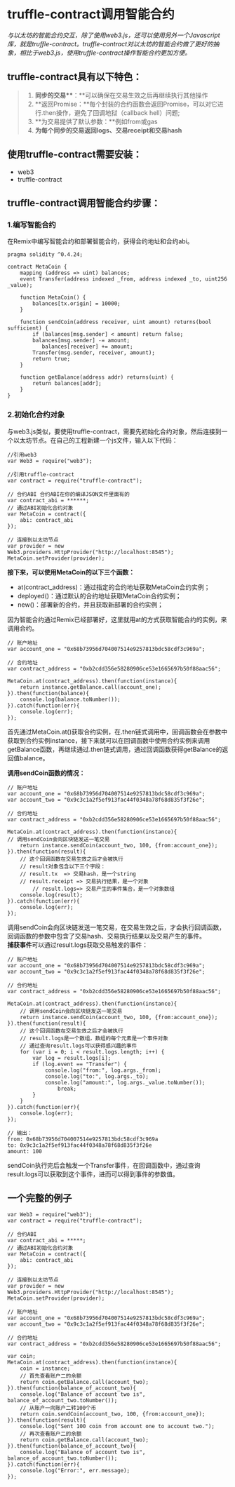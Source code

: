 # truffle-contract调用智能合约

_与以太坊的智能合约交互，除了使用web3.js，还可以使用另外一个Javascript库，就是truffle-contract。truffle-contract对以太坊的智能合约做了更好的抽象，相比于web3.js，使用truffle-contract操作智能合约更加方便。_

## truffle-contract具有以下特色：

> 1. **同步的交易\*\***：\*\*可以确保在交易生效之后再继续执行其他操作 
> 2. **返回Promise：**每个封装的合约函数会返回Promise，可以对它进行.then操作，避免了回调地狱（callback hell）问题;
> 3. **为交易提供了默认参数：**例如from或gas 
> 4. **为每个同步的交易返回logs、交易receipt和交易hash**

## 使用truffle-contract需要安装：

* web3
* truffle-contract

## truffle-contract调用智能合约步骤：

### 1.编写智能合约

在Remix中编写智能合约和部署智能合约，获得合约地址和合约abi。

```
pragma solidity ^0.4.24;

contract MetaCoin {
    mapping (address => uint) balances;
    event Transfer(address indexed _from, address indexed _to, uint256 _value);

    function MetaCoin() {
        balances[tx.origin] = 10000;
    }

    function sendCoin(address receiver, uint amount) returns(bool sufficient) {
        if (balances[msg.sender] < amount) return false;
        balances[msg.sender] -= amount;
           balances[receiver] += amount;
        Transfer(msg.sender, receiver, amount);
        return true;
    }

    function getBalance(address addr) returns(uint) {
        return balances[addr];
    }
}
```

### 2.初始化合约对象

与web3.js类似，要使用truffle-contract，需要先初始化合约对象，然后连接到一个以太坊节点。在自己的工程新建一个js文件，输入以下代码：

```
//引用web3
var Web3 = require("web3");

//引用truffle-contract
var contract = require("truffle-contract");

// 合约ABI 合约ABI在你的编译JSON文件里面有的
var contract_abi = ******;
// 通过ABI初始化合约对象
var MetaCoin = contract({
    abi: contract_abi
});

// 连接到以太坊节点
var provider = new Web3.providers.HttpProvider("http://localhost:8545");
MetaCoin.setProvider(provider);
```

**接下来，可以使用MetaCoin的以下三个函数：**

* at\(contract\_address\)：通过指定的合约地址获取MetaCoin合约实例；
* deployed\(\)：通过默认的合约地址获取MetaCoin合约实例；
* new\(\)：部署新的合约，并且获取新部署的合约实例；

因为智能合约通过Remix已经部署好，这里就用at的方式获取智能合约的实例，来调用合约。

```
// 账户地址
var account_one = "0x68b73956d704007514e9257813bdc58cdf3c969a";

// 合约地址
var contract_address = "0xb2cdd356e58280906ce53e1665697b50f88aac56";

MetaCoin.at(contract_address).then(function(instance){
    return instance.getBalance.call(account_one);
}).then(function(balance){
    console.log(balance.toNumber());
}).catch(function(err){
    console.log(err);
});
```

首先通过MetaCoin.at\(\)获取合约实例，在.then链式调用中，回调函数会在参数中获取到合约实例instance，接下来就可以在回调函数中使用合约实例来调用getBalance函数，再继续通过.then链式调用，通过回调函数获得getBalance的返回值balance。

**调用sendCoin函数的情况：**

```
// 账户地址
var account_one = "0x68b73956d704007514e9257813bdc58cdf3c969a";
var account_two = "0x9c3c1a2f5ef913fac44f0348a78f68d835f3f26e";

// 合约地址
var contract_address = "0xb2cdd356e58280906ce53e1665697b50f88aac56";

MetaCoin.at(contract_address).then(function(instance){
// 调用sendCoin会向区块链发送一笔交易
    return instance.sendCoin(account_two, 100, {from:account_one});
}).then(function(result){
    // 这个回调函数在交易生效之后才会被执行
    // result对象包含以下三个字段：
    // result.tx  => 交易hash，是一个string
    // result.receipt => 交易执行结果，是一个对象
        // result.logs=> 交易产生的事件集合，是一个对象数组
    console.log(result);
}).catch(function(err){
    console.log(err);
});
```

调用sendCoin会向区块链发送一笔交易，在交易生效之后，才会执行回调函数，回调函数的参数中包含了交易hash、交易执行结果以及交易产生的事件。   
**捕获事件**可以通过result.logs获取交易触发的事件：

```
// 账户地址
var account_one = "0x68b73956d704007514e9257813bdc58cdf3c969a";
var account_two = "0x9c3c1a2f5ef913fac44f0348a78f68d835f3f26e";

// 合约地址
var contract_address = "0xb2cdd356e58280906ce53e1665697b50f88aac56";

MetaCoin.at(contract_address).then(function(instance){
    // 调用sendCoin会向区块链发送一笔交易
    return instance.sendCoin(account_two, 100, {from:account_one});
}).then(function(result){
    // 这个回调函数在交易生效之后才会被执行
    // result.logs是一个数组，数组的每个元素是一个事件对象
    // 通过查询result.logs可以获得感兴趣的事件
    for (var i = 0; i < result.logs.length; i++) {
        var log = result.logs[i];
        if (log.event == "Transfer") {
            console.log("from:", log.args._from);
            console.log("to:", log.args._to);
            console.log("amount:", log.args._value.toNumber());
                break;
        }
    }
}).catch(function(err){
    console.log(err);
});

// 输出：
from: 0x68b73956d704007514e9257813bdc58cdf3c969a
to: 0x9c3c1a2f5ef913fac44f0348a78f68d835f3f26e
amount: 100
```

sendCoin执行完后会触发一个Transfer事件，在回调函数中，通过查询result.logs可以获取到这个事件，进而可以得到事件的参数值。

## 一个完整的例子

```
var Web3 = require("web3");
var contract = require("truffle-contract");

// 合约ABI
var contract_abi = *****;
// 通过ABI初始化合约对象
var MetaCoin = contract({
    abi: contract_abi
});

// 连接到以太坊节点
var provider = new Web3.providers.HttpProvider("http://localhost:8545");
MetaCoin.setProvider(provider);

// 账户地址
var account_one = "0x68b73956d704007514e9257813bdc58cdf3c969a";
var account_two = "0x9c3c1a2f5ef913fac44f0348a78f68d835f3f26e";

// 合约地址
var contract_address = "0xb2cdd356e58280906ce53e1665697b50f88aac56";

var coin;
MetaCoin.at(contract_address).then(function(instance){
    coin = instance;
    // 首先查看账户二的余额
    return coin.getBalance.call(account_two);
}).then(function(balance_of_account_two){
    console.log("Balance of account two is", balance_of_account_two.toNumber());
    // 从账户一向账户二转100个币
    return coin.sendCoin(account_two, 100, {from:account_one});
}).then(function(result){
    console.log("Sent 100 coin from account one to account two.");
    // 再次查看账户二的余额
    return coin.getBalance.call(account_two);
}).then(function(balance_of_account_two){
    console.log("Balance of account two is", balance_of_account_two.toNumber());
}).catch(function(err){
    console.log("Error:", err.message);
});
```



